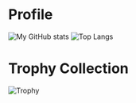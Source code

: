 # Profile
![My GitHub stats](https://github-readme-stats.vercel.app/api?username=mini-ware&show_icons=true&theme=onedark)
![Top Langs](https://github-readme-stats.vercel.app/api/top-langs/?username=mini-ware&theme=onedark&layout=compact)</br>
# Trophy Collection
![Trophy](https://github-profile-trophy.vercel.app/?username=mini-ware&theme=onedark&row=1&margin-w=5)
